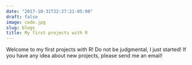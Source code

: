 ```yaml
---
date: "2017-10-31T22:27:21-05:00"
draft: false
image: code.jpg
slug: blogs
title: My first projects with R
---
```


Welcome to my first projects with R! Do not be judgmental, I just started!
If you have any idea about new projects, please send me an email! 